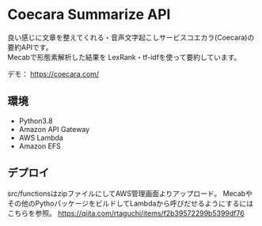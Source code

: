 # Coecara Summarize API

良い感じに文章を整えてくれる・音声文字起こしサービスコエカラ(Coecara)の要約APIです。  
Mecabで形態素解析した結果を LexRank・tf-idfを使って要約しています。  

デモ： https://coecara.com/


## 環境
- Python3.8
- Amazon API Gateway
- AWS Lambda
- Amazon EFS


## デプロイ
src/functionsはzipファイルにしてAWS管理画面よりアップロード。
Mecabやその他のPythoパッケージをビルドしてLambdaから呼びだせるようにするにはこちらを参照。
https://qiita.com/rtaguchi/items/f2b39572299b5399df76